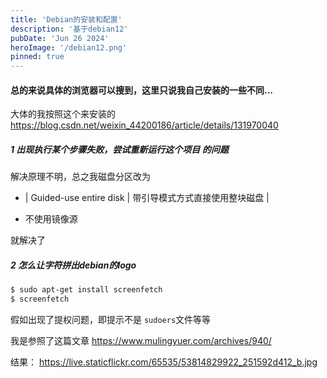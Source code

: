 ```yaml
---
title: 'Debian的安装和配置'
description: '基于debian12'
pubDate: 'Jun 26 2024'
heroImage: '/debian12.png'
pinned: true
---
```


#### 总的来说具体的浏览器可以搜到，这里只说我自己安装的一些不同...
大体的我按照这个来安装的
https://blog.csdn.net/weixin_44200186/article/details/131970040

##### 1 出现执行某个步骤失败，尝试重新运行这个项目 的问题
解决原理不明，总之我磁盘分区改为

- | Guided-use entire disk | 带引导模式方式直接使用整块磁盘 |

- 不使用镜像源

就解决了

##### 2 怎么让字符拼出debian的logo
```bash
$ sudo apt-get install screenfetch
$ screenfetch
```
假如出现了提权问题，即提示不是 `sudoers`文件等等

我是参照了这篇文章
https://www.mulingyuer.com/archives/940/

结果：
https://live.staticflickr.com/65535/53814829922_251592d412_b.jpg

